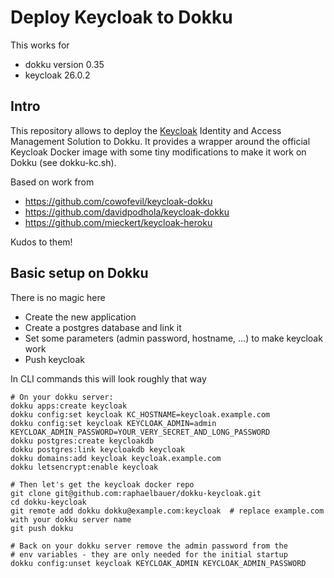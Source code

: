# Deploy Keycloak to Dokku

This works for
- dokku version 0.35
- keycloak 26.0.2

## Intro

This repository allows to deploy the [Keycloak](https://www.keycloak.org) Identity and Access Management Solution to Dokku. It provides a wrapper around the official Keycloak Docker image with some tiny modifications to make it work on Dokku (see dokku-kc.sh).

Based on work from
- https://github.com/cowofevil/keycloak-dokku
- https://github.com/davidpodhola/keycloak-dokku
- https://github.com/mieckert/keycloak-heroku

Kudos to them!

## Basic setup on Dokku

There is no magic here 
- Create the new application
- Create a postgres database and link it
- Set some parameters (admin password, hostname, ...) to make keycloak work
- Push keycloak

In CLI commands this will look roughly that way

```
# On your dokku server:
dokku apps:create keycloak
dokku config:set keycloak KC_HOSTNAME=keycloak.example.com
dokku config:set keycloak KEYCLOAK_ADMIN=admin KEYCLOAK_ADMIN_PASSWORD=YOUR_VERY_SECRET_AND_LONG_PASSWORD
dokku postgres:create keycloakdb
dokku postgres:link keycloakdb keycloak
dokku domains:add keycloak keycloak.example.com
dokku letsencrypt:enable keycloak

# Then let's get the keycloak docker repo
git clone git@github.com:raphaelbauer/dokku-keycloak.git
cd dokku-keycloak
git remote add dokku dokku@example.com:keycloak  # replace example.com with your dokku server name
git push dokku

# Back on your dokku server remove the admin password from the 
# env variables - they are only needed for the initial startup
dokku config:unset keycloak KEYCLOAK_ADMIN KEYCLOAK_ADMIN_PASSWORD
```
